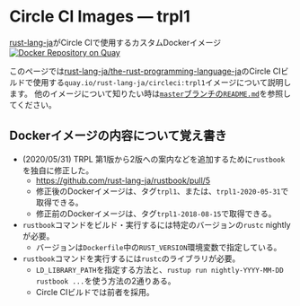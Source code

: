 <!-- -*- coding:utf-8-unix -*- -->

# Circle CI Images &mdash; trpl1

[rust-lang-ja](https://github.com/rust-lang-ja)がCircle CIで使用するカスタムDockerイメージ
[![Docker Repository on Quay](https://quay.io/repository/rust-lang-ja/circleci/status "Docker Repository on Quay")](https://quay.io/repository/rust-lang-ja/circleci)

このページでは[rust-lang-ja/the-rust-programming-language-ja](https://github.com/rust-lang-ja/the-rust-programming-language-ja)のCircle CIビルドで使用する`quay.io/rust-lang-ja/circleci:trpl1`イメージについて説明します。
他のイメージについて知りたい時は[`master`ブランチの`README.md`](https://github.com/rust-lang-ja/circleci-images/blob/master/README.md)を参照してください。


## Dockerイメージの内容について覚え書き

- (2020/05/31) TRPL 第1版から2版への案内などを追加するために`rustbook`を独自に修正した。
  * https://github.com/rust-lang-ja/rustbook/pull/5
  * 修正後のDockerイメージは、タグ`trpl1`、または、`trpl1-2020-05-31`で取得できる。
  * 修正前のDockerイメージは、タグ`trpl1-2018-08-15`で取得できる。
- `rustbook`コマンドをビルド・実行するには特定のバージョンの`rustc` nightlyが必要。
  * バージョンは`Dockerfile`中の`RUST_VERSION`環境変数で指定している。
- `rustbook`コマンドを実行するには`rustc`のライブラリが必要。
  * `LD_LIBRARY_PATH`を指定する方法と、`rustup run nightly-YYYY-MM-DD rustbook ...`を使う方法の2通りある。
  * Circle CIビルドでは前者を採用。

